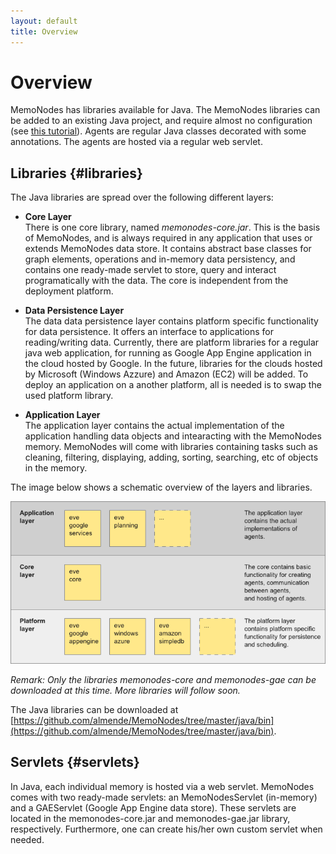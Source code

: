 ```yaml
---
layout: default
title: Overview
---
```


# Overview

MemoNodes has libraries available for Java. The MemoNodes libraries can be added to an existing Java project, 
and require almost no configuration (see [this tutorial](gettingstarted.html)).
Agents are regular Java classes decorated with some annotations. 
The agents are hosted via a regular web servlet.


## Libraries {#libraries}

The Java libraries are spread over the following different layers:

- **Core Layer**  
  There is one core library, named *memonodes-core.jar*. This is the basis of MemoNodes, 
  and is always required in any application that uses or extends MemoNodes data store.
  It contains abstract base classes for graph elements, operations and in-memory data persistency, 
  and contains one ready-made servlet to store, query and interact programatically with the data. 
  The core is independent from the deployment platform.

- **Data Persistence Layer**  
  The data data persistence layer contains platform specific functionality for data persistence. 
  It offers an interface to applications for reading/writing data. 
  Currently, there are platform libraries for a regular java web application, for running
  as Google App Engine application in the cloud hosted by Google. In the future, libraries for 
  the clouds hosted by Microsoft (Windows Azzure) and Amazon (EC2) will be added.
  To deploy an application on a another platform, all is needed is to swap 
  the used platform library.

- **Application Layer**  
  The application layer contains the actual implementation of the application handling data objects and intearacting with the MemoNodes memory.
  MemoNodes will come with libraries containing tasks such as cleaning, filtering, displaying, adding, sorting, searching, etc of objects in the memory. 
  

The image below shows a schematic overview of the layers and libraries. 

![img/java_libraries.png](img/java_libraries.png)

*Remark: Only the libraries memonodes-core and memonodes-gae can be downloaded at this time. More libraries will follow soon.*

The Java libraries can be downloaded at 
[https://github.com/almende/MemoNodes/tree/master/java/bin](https://github.com/almende/MemoNodes/tree/master/java/bin).


## Servlets {#servlets}

In Java, each individual memory is hosted via a web servlet. 
MemoNodes comes with two ready-made servlets: an MemoNodesServlet (in-memory) and a GAEServlet (Google App Engine data store).
These servlets are located in the memonodes-core.jar and memonodes-gae.jar library, respectively. 
Furthermore, one can create his/her own custom servlet when needed.
